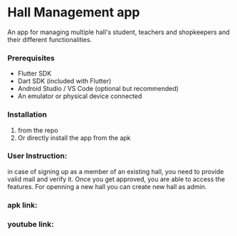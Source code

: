 # Hall Management app

An app for managing multiple hall's student, teachers and shopkeepers and their different functionalities. 

### Prerequisites

- Flutter SDK
- Dart SDK (included with Flutter)  
- Android Studio / VS Code (optional but recommended)  
- An emulator or physical device connected

### Installation
1. from the repo
2. Or directly install the app from the apk

### User Instruction:
in case of signing up as a member of an existing hall, you need to provide valid mail and verify it. Once you get approved, you are able to access the features. For openning a new hall you can create new hall as admin.
### apk link:

### youtube link:

 
